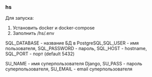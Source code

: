 ### hs
Для запуска:
1. Установить docker и docker-compose
2. Заполнить /hs/.env

SQL_DATABASE - название БД в PostgreSQL,SQL_USER - имя пользователя, SQL_PASSWORD - пароль, SQL_HOST - hostname, SQL_PORT - порт (default 5432)

SU_NAME - имя суперпользователя Django, SU_PASS - пароль суперпользователя, SU_EMAIL - email суперпользователя
